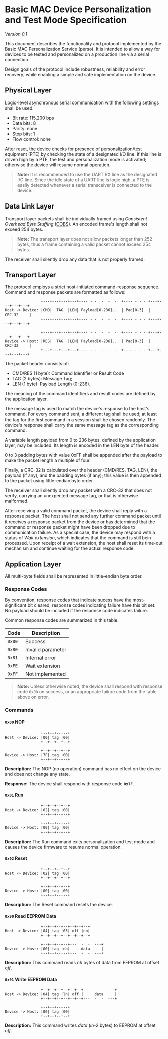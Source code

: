 # Basic MAC Device Personalization and Test Mode Specification
*Version 0.1*

This document describes the functionality and protocol implemented by the Basic
MAC Personalization Service (perso).  It is intended to allow a way for devices
to be tested and personalized on a production line via a serial connection.

Design goals of the protocol include robustness, reliability and error
recovery; while enabling a simple and safe implementation on the device.


## Physical Layer

Logic-level asynchronous serial communication with the following settings shall
be used:

- Bit rate: 115,200 bps
- Data bits: 8
- Parity: none
- Stop bits: 1
- Flow control: none

After reset, the device checks for presence of personalization/test equipment
(PTE) by checking the state of a designated I/O line. If this line is driven
high by a PTE, the test and personalization mode is activated; otherwise the
device will resume normal operation.

> **Note:** It is recommended to use the UART RX line as the designated I/O
> line. Since the idle state of a UART line is logic high, a PTE is easily
> detected whenever a serial transceiver is connected to the device.


## Data Link Layer

Transport layer packets shall be individually framed using *Consistent Overhead
Byte Stuffing* ([COBS]). An encoded frame's length shall not exceed 254 bytes.

> **Note:** The transport layer does not allow packets longer than 252 bytes,
> thus a frame containing a valid packet cannot exceed 254 bytes.

The receiver shall silently drop any data that is not properly framed.


## Transport Layer

The protocol employs a strict host-initiated command-response sequence. Command
and response packets are formatted as follows:
```
                +---+---+---+---+---- - -  -  -  -  +---- - - - +---+---+---+---+
Host -> Device: |CMD|  TAG  |LEN| Payload[0-236]... | Pad[0-3]  |    CRC-32     |
                +---+---+---+---+---- - -  -  -  -  +---- - - - +---+---+---+---+

                +---+---+---+---+---- - -  -  -  -  +---- - - - +---+---+---+---+
Device -> Host: |RES|  TAG  |LEN| Payload[0-236]... | Pad[0-3]  |    CRC-32     |
                +---+---+---+---+---- - -  -  -  -  +---- - - - +---+---+---+---+
```
The packet header consists of:

- CMD/RES (1 byte): Command Identifier or Result Code
- TAG (2 bytes): Message Tag;
- LEN (1 byte): Payload Length (0-236).

The meaning of the command identifiers and result codes are defined by the
application layer.

The message tag is used to match the device's response to the host's command.
For every command sent, a different tag shall be used; at least the tag for the
first command in a session shall be chosen randomly. The device's response
shall carry the same message tag as the corresponding command.

A variable length payload from 0 to 236 bytes, defined by the application
layer, may be included. Its length is encoded in the LEN byte of the header.

0 to 3 padding bytes with value 0xFF shall be appended after the payload to
make the packet length a multiple of four.

Finally, a CRC-32 is calculated over the header (CMD/RES, TAG, LEN), the
payload (if any), and the padding bytes (if any); this value is then appended
to the packet using little-endian byte order.

The receiver shall silently drop any packet with a CRC-32 that does not verify,
carrying an unexpected message tag, or that is otherwise malformed.

After receiving a valid command packet, the device shall reply with a response
packet. The host shall not send any further command packet until it receives a
response packet from the device or has determined that the command or response
packet might have been dropped due to communication failure. As a special case,
the device may respond with a status of *Wait extension*, which indicates that
the command is still bein processed. Upon receipt of a wait extension, the host
shall reset its time-out mechanism and continue waiting for the actual response
code.


## Application Layer

All multi-byte fields shall be represented in little-endian byte order.

### Response Codes

By convention, response codes that indicate sucess have the most-significant
bit cleared; response codes indicating failure have this bit set. No payload
should be included if the response code indicates failure.

Common response codes are summarized in this table:

 Code | Description
------|------------------
`0x00`| Success
`0x80`| Invalid parameter
`0x81`| Internal error
`0xFE`| Wait extension
`0xFF`| Not implemented

> **Note:** Unless otherwise noted, the device shall respond with response code
> `0x00` on success, or an appropriate failure code from the table above on
> error.


### Commands

#### `0x00` NOP
```
                +--+--+--+--+
Host -> Device: |00| tag |00|
                +--+--+--+--+

                +--+--+--+--+
Device -> Host: |7F| tag |00|
                +--+--+--+--+
```
**Description:** The NOP (no operation) command has no effect on the device and
does not change any state.

**Response:** The device shall respond with response code **`0x7F`**.


#### `0x01` Run
```
                +--+--+--+--+
Host -> Device: |02| tag |00|
                +--+--+--+--+

                +--+--+--+--+
Device -> Host: |00| tag |00|
                +--+--+--+--+
```
**Description:** The Run command exits personalization and test mode and causes
the device firmware to resume normal operation.


#### `0x02` Reset
```
                +--+--+--+--+
Host -> Device: |02| tag |00|
                +--+--+--+--+

                +--+--+--+--+
Device -> Host: |00| tag |00|
                +--+--+--+--+
```
**Description:** The Reset command resets the device.


#### `0x90` Read EEPROM Data
```
                +--+--+--+--+--+--+--+
Host -> Device: |04| tag |03| off |nb|
                +--+--+--+--+--+--+--+

                +--+--+--+--+---  -  -  ---+
Device -> Host: |00| tag |nb|     data     |
                +--+--+--+--+---  -  -  ---+
```
**Description:** This command reads *nb* bytes of data from EEPROM at offset *off*.


#### `0x91` Write EEPROM Data
```
                +--+--+--+--+--+--+---  -  -  ---+
Host -> Device: |04| tag |ln| off |     data     |
                +--+--+--+--+--+--+---  -  -  ---+

                +--+--+--+--+
Device -> Host: |00| tag |00|
                +--+--+--+--+
```
**Description:** This command writes *data* (*ln*-2 bytes) to EEPROM at offset *off*.

[COBS]: https://en.wikipedia.org/wiki/Consistent_Overhead_Byte_Stuffing
